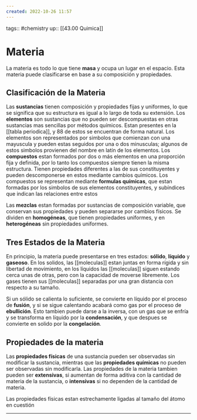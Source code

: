 ```yaml
---
created: 2022-10-26 11:57
---
```

tags:: #chemistry 
up:: [[43.00 Quimica]]
# Materia
La materia es todo lo que tiene **masa** y ocupa un lugar en el espacio. Esta materia puede clasificarse en base a su composición y propiedades.

## Clasificación de la Materia
Las **sustancias** tienen composición y propiedades fijas y uniformes, lo que se significa que su estructura es igual a lo largo de toda su extensión. Los **elementos** son sustancias que no pueden ser descompuestas en otras sustancias mas sencillas por métodos químicos. Estan presentes en la [[tabla periodica]], y 88 de estos se encuentran de forma natural. Los elementos son representados por simbolos que comienzan con una mayuscula y pueden estas seguidos por una o dos minusculas; algunos de estos simbolos provienen del nombre en latín de los elementos. Los **compuestos** estan formados por dos o más elementos en una proporción fija y definida, por lo tanto los compuestos siempre tienen la misma estructura. Tienen propiedades diferentes a las de sus constituyentes y pueden descomponerse en estos mediante cambios químicos. Los compuestos se representan mediante **formulas químicas**, que estan formadas por los simbolos de sus elementos constituyentes, y subíndices que indican las relaciones entre estos

Las **mezclas** estan formadas por sustancias de composición variable, que conservan sus propiedades y pueden separarse por cambios físicos. Se dividen en **homogéneas**, que tienen propiedades uniformes, y en **heterogéneas** sin propiedades uniformes.

## Tres Estados de la Materia
En principio, la materia puede presentarse en tres estados: **sólido**, **líquido** y **gaseoso**. En los solidos, las [[moleculas]] estan juntas en forma rígida y sin libertad de movimiento, en los líquidos las [[moleculas]] siguen estando cerca unas de otras, pero con la capacidad de moverse libremente. Los gases tienen sus [[moleculas]] separadas por una gran distancia con respecto a su tamaño.

Si un sólido se calienta lo suficiente, se convierte en líquido por el proceso de **fusión**, y si se sigue calentando acabará como gas por el proceso de **ebullición**. Esto tambien puede darse a la inversa, con un gas que se enfría y se transforma en líquido por la **condensación**, y que despues se convierte en solido por la **congelación**.

## Propiedades de la materia
Las **propiedades físicas** de una sustancia pueden ser observadas sin modificar la sustancia, mientras que las **propiedades químicas** no pueden ser observadas sin modificarla. Las propiedades de la materia tambien pueden ser **extensivas**, si aumentan de forma aditiva con la cantidad de materia de la sustancia, o **intensivas** si no dependen de la cantidad de materia.

Las propiedades físicas estan estrechamente ligadas al tamaño del átomo en cuestión
___
